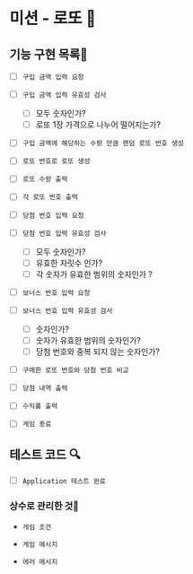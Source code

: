 # 미션 - 로또 🥇

## 기능 구현 목록🎯

- [ ] `구입 금액 입력 요청`

- [ ] `구입 금액 입력 유효성 검사`

  - [ ] 모두 숫자인가?
  - [ ] 로또 1장 가격으로 나누어 떨어지는가?

- [ ] `구입 금액에 해당하는 수량 만큼 랜덤 로또 번호 생성`

- [ ] `로또 번호로 로또 생성`

- [ ] `로또 수량 출력`

- [ ] `각 로또 번호 출력`

- [ ] `당첨 번호 입력 요청`

- [ ] `당첨 번호 입력 유효성 검사`

  - [ ] 모두 숫자인가?
  - [ ] 유효한 자릿수 인가?
  - [ ] 각 숫자가 유효한 범위의 숫자인가 ?

- [ ] `보너스 번호 입력 요청`
- [ ] `보너스 번호 입력 유효성 검사`

  - [ ] 숫자인가?
  - [ ] 숫자가 유효한 범위의 숫자인가?
  - [ ] 당첨 번호와 중복 되지 않는 숫자인가?

- [ ] `구매한 로또 번호와 당첨 번호 비교`

- [ ] `당첨 내역 출력`

- [ ] `수익률 출력`

- [ ] `게임 종료`

## 테스트 코드 🔍

- [ ] `Application 테스트 완료`

### 상수로 관리한 것📝

- `게임 조건`

- `게임 메시지`

- `에러 메시지`
